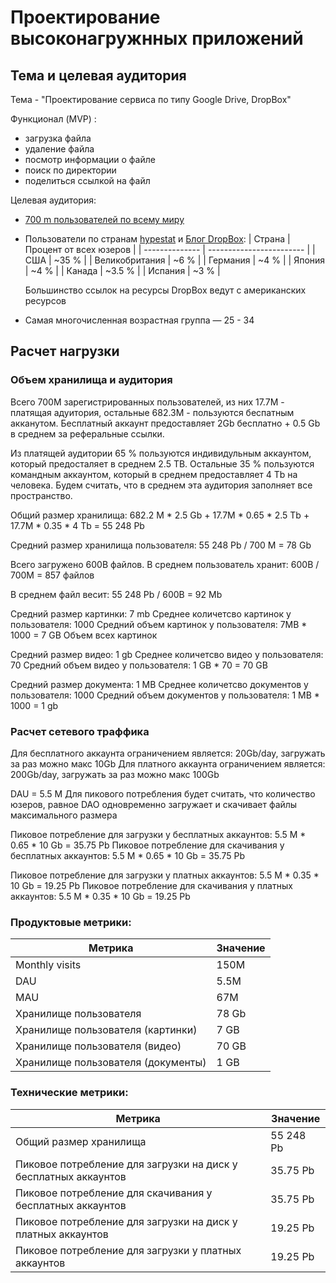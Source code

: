 # Проектирование высоконагружнных приложений

## Тема и целевая аудитория

Тема - "Проектирование сервиса по типу Google Drive, DropBox"

Функционал (MVP) :
- загрузка файла
- удаление файла
- посмотр информации о файле
- поиск по директории
- поделиться ссылкой на файл


Целевая аудитория:
- [700 m пользователей по всему миру](https://investors.dropbox.com/static-files/51a64b81-6879-4d70-9ed2-a05b8d785db4)
- Пользователи по странам [hypestat](https://hypestat.com/info/dropbox.com) и [Блог DropBox](https://blog.dropbox.com/topics/company/5-million-dropboxes):
  | Страна         | Процент от всех юзеров   |
  | -------------- | ------------------------ |
  | США            | ~35 %   |
  | Великобритания | ~6 %    |
  | Германия       | ~4 %    |
  | Япония         | ~4 %    |
  | Канада         | ~3.5 %  |
  | Испания        | ~3 %    |

  Большинство ссылок на ресурсы DropBox ведут с американских ресурсов
- Самая многочисленная возрастная группа — 25 - 34

## Расчет нагрузки

### Объем хранилища и аудитория

Всего 700M зарегистрированных пользователей, из них 17.7M - платящая адуитория, остальные 682.3M - пользуются беспатным акканутом. Бесплатный аккаунт предоставляет 2Gb бесплатно + 0.5 Gb в среднем за реферальные ссылки. 

Из платящей аудитории 65 % пользуются индивидульным аккаунтом, который предосталяет в среднем 2.5 TB.
Остальные 35 % пользуются командным аккаунтом, который в среднем предоставляет 4 Tb на человека.
Будем считать, что в среднем эта аудитория заполняет все пространство.

Общий размер хранилища:
682.2 M * 2.5 Gb + 17.7M * 0.65 * 2.5 Tb + 17.7M * 0.35 * 4 Tb = 55 248 Pb

Средний размер хранилища пользователя:
55 248 Pb / 700 M = 78 Gb

Всего загружено 600B файлов.
В среднем пользователь хранит: 600B / 700M = 857 файлов

В среднем файл весит: 55 248 Pb / 600B = 92 Mb

Средний размер картинки: 7 mb
Среднее количетсво картинок у пользователя: 1000
Средний объем картинок у пользователя: 7MB * 1000 = 7 GB
Объем всех картинок 

Средний размер видео: 1 gb
Среднее количетсво видео у пользователя: 70
Средний объем видео у пользователя: 1 GB * 70 = 70 GB

Средний размер документа: 1 MB
Среднее количетсво документов у пользователя: 1000
Средний объем документов у пользователя: 1 MB * 1000 = 1 gb

### Расчет сетевого траффика

Для бесплатного аккаунта ограничением является: 20Gb/day, загружать за раз можно макс 10Gb
Для платного аккаунта ограничением является: 200Gb/day, загружать за раз можно макс 100Gb

DAU = 5.5 M
Для пикового потребления будет считать, что количество юзеров, равное DAO одновременно загружает и скачивает файлы максимального размера

Пиковое потребление для загрузки у бесплатных аккаунтов: 5.5 M * 0.65 * 10 Gb = 35.75 Pb
Пиковое потребление для скачивания у бесплатных аккаунтов: 5.5 M * 0.65 * 10 Gb = 35.75 Pb

Пиковое потребление для загрузки у платных аккаунтов: 5.5 M * 0.35 * 10 Gb = 19.25 Pb
Пиковое потребление для скачивания у платных аккаунтов: 5.5 M * 0.35 * 10 Gb = 19.25 Pb

### Продуктовые метрики:
| Метрика    | Значение |
| -------- | ------- |
| Monthly visits | 150M |
| DAU  | 5.5M    |
| MAU | 67M |
| Хранилище пользователя | 78 Gb |
| Хранилище пользователя (картинки) | 7 GB |
| Хранилище пользователя (видео) | 70 GB |
| Хранилище пользователя (документы) | 1 GB |

### Технические метрики:
| Метрика    | Значение |
| -------- | ------- |
| Общий размер хранилища  | 55 248 Pb |
| Пиковое потребление для загрузки на диск у бесплатных аккаунтов  | 35.75 Pb |
| Пиковое потребление для скачивания у бесплатных аккаунтов  | 35.75 Pb |
| Пиковое потребление для загрузки на диск у платных аккаунтов | 19.25 Pb |
| Пиковое потребление для загрузки у платных аккаунтов | 19.25 Pb |



